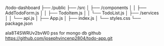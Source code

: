 


/todo-dashboard
├── /public
├── /src
│   ├── /components
│   │   ├── AddTodoForm.js
│   │   ├── TodoItem.js
│   │   └── TodoList.js
│   ├── /services
│   │   └── api.js
│   ├── App.js
│   ├── index.js
│   └── styles.css
└── package.json



aIa8T4SWRUv2bvW0 pss for mongo db
github https://github.com/josephvincenp2804/todo-app.git